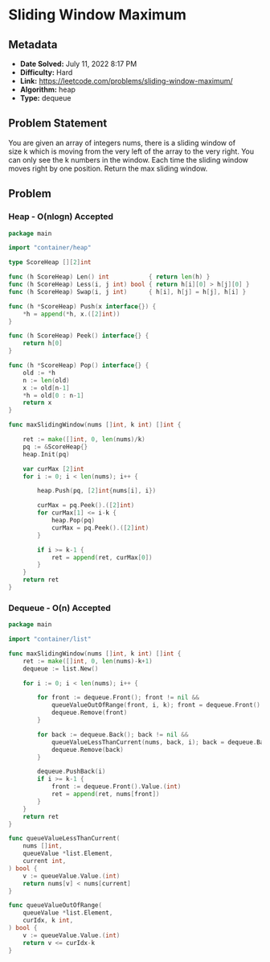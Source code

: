 # Sliding Window Maximum

## Metadata

- **Date Solved:** July 11, 2022 8:17 PM
- **Difficulty:** Hard
- **Link:** https://leetcode.com/problems/sliding-window-maximum/
- **Algorithm:** heap
- **Type:** dequeue

## Problem Statement

You are given an array of integers nums, there is a sliding window of size k which is moving from the very left of the array to the very right. You can only see the k numbers in the window. Each time the sliding window moves right by one position.
Return the max sliding window.

## Problem


### Heap - O(nlogn) Accepted

```go
package main

import "container/heap"

type ScoreHeap [][2]int

func (h ScoreHeap) Len() int           { return len(h) }
func (h ScoreHeap) Less(i, j int) bool { return h[i][0] > h[j][0] }
func (h ScoreHeap) Swap(i, j int)      { h[i], h[j] = h[j], h[i] }

func (h *ScoreHeap) Push(x interface{}) {
	*h = append(*h, x.([2]int))
}

func (h ScoreHeap) Peek() interface{} {
	return h[0]
}

func (h *ScoreHeap) Pop() interface{} {
	old := *h
	n := len(old)
	x := old[n-1]
	*h = old[0 : n-1]
	return x
}

func maxSlidingWindow(nums []int, k int) []int {

	ret := make([]int, 0, len(nums)/k)
	pq := &ScoreHeap{}
	heap.Init(pq)

	var curMax [2]int
	for i := 0; i < len(nums); i++ {

		heap.Push(pq, [2]int{nums[i], i})

		curMax = pq.Peek().([2]int)
		for curMax[1] <= i-k {
			heap.Pop(pq)
			curMax = pq.Peek().([2]int)
		}

		if i >= k-1 {
			ret = append(ret, curMax[0])
		}
	}
	return ret
}
```

### Dequeue - O(n) Accepted

```go
package main

import "container/list"

func maxSlidingWindow(nums []int, k int) []int {
	ret := make([]int, 0, len(nums)-k+1)
	dequeue := list.New()

	for i := 0; i < len(nums); i++ {

		for front := dequeue.Front(); front != nil &&
			queueValueOutOfRange(front, i, k); front = dequeue.Front() {
			dequeue.Remove(front)
		}

		for back := dequeue.Back(); back != nil &&
			queueValueLessThanCurrent(nums, back, i); back = dequeue.Back() {
			dequeue.Remove(back)
		}

		dequeue.PushBack(i)
		if i >= k-1 {
			front := dequeue.Front().Value.(int)
			ret = append(ret, nums[front])
		}
	}
	return ret
}

func queueValueLessThanCurrent(
	nums []int,
	queueValue *list.Element,
	current int,
) bool {
	v := queueValue.Value.(int)
	return nums[v] < nums[current]
}

func queueValueOutOfRange(
	queueValue *list.Element,
	curIdx, k int,
) bool {
	v := queueValue.Value.(int)
	return v <= curIdx-k
}
```
